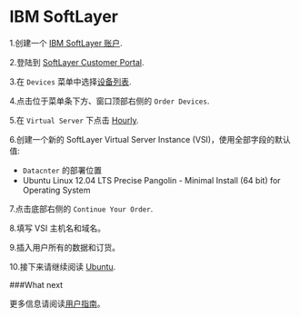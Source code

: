 IBM SoftLayer
===

1.创建一个 [IBM SoftLayer 账户](https://www.softlayer.com/cloud-servers/).

2.登陆到 [SoftLayer Customer Portal](https://control.softlayer.com/).

3.在 `Devices` 菜单中选择[设备列表](https://control.softlayer.com/devices).

4.点击位于菜单条下方、窗口顶部右侧的 `Order Devices`.

5.在 `Virtual Server` 下点击 [Hourly](https://manage.softlayer.com/Sales/orderHourlyComputingInstance).

6.创建一个新的 SoftLayer Virtual Server Instance (VSI)，使用全部字段的默认值:

* `Datacnter` 的部署位置
* Ubuntu Linux 12.04 LTS Precise Pangolin - Minimal Install (64 bit) for Operating System

7.点击底部右侧的 `Continue Your Order`.

8.填写 VSI 主机名和域名。

9.插入用户所有的数据和订货。

10.接下来请继续阅读 [Ubuntu](https://docs.docker.com/installation/ubuntulinux/#ubuntu-linux).

###What next

更多信息请阅读[用户指南](../userguide/README.md)。